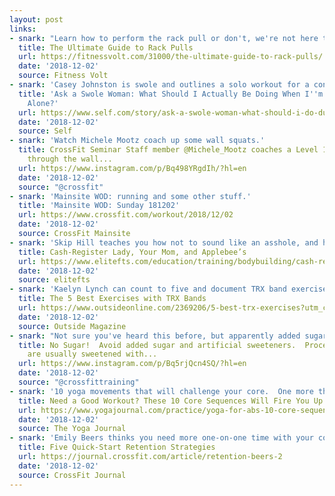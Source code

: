 ```yaml
---
layout: post
links:
- snark: "Learn how to perform the rack pull or don't, we're not here to judge."
  title: The Ultimate Guide to Rack Pulls
  url: https://fitnessvolt.com/31000/the-ultimate-guide-to-rack-pulls/
  date: '2018-12-02'
  source: Fitness Volt
- snark: 'Casey Johnston is swole and outlines a solo workout for a confused CrossFit athlete.'
  title: 'Ask a Swole Woman: What Should I Actually Be Doing When I''m Lifting Weights
    Alone?'
  url: https://www.self.com/story/ask-a-swole-woman-what-should-i-do-during-open-gym-time
  date: '2018-12-02'
  source: Self
- snark: 'Watch Michele Mootz coach up some wall squats.'
  title: CrossFit Seminar Staff member @Michele_Mootz coaches a Level 1 Seminar participant
    through the wall...
  url: https://www.instagram.com/p/Bq498YRgdIh/?hl=en
  date: '2018-12-02'
  source: "@crossfit"
- snark: 'Mainsite WOD: running and some other stuff.'
  title: 'Mainsite WOD: Sunday 181202'
  url: https://www.crossfit.com/workout/2018/12/02
  date: '2018-12-02'
  source: CrossFit Mainsite
- snark: 'Skip Hill teaches you how not to sound like an asshole, and has a fear of steroids for some small reason.'
  title: Cash-Register Lady, Your Mom, and Applebee’s
  url: https://www.elitefts.com/education/training/bodybuilding/cash-register-lady-your-mom-and-applebees/
  date: '2018-12-02'
  source: elitefts
- snark: 'Kaelyn Lynch can count to five and document TRX band exercises.'
  title: The 5 Best Exercises with TRX Bands
  url: https://www.outsideonline.com/2369206/5-best-trx-exercises?utm_campaign=rss&utm_source=rss&utm_medium=xmlfeed
  date: '2018-12-02'
  source: Outside Magazine
- snark: "Not sure you've heard this before, but apparently added sugar is bad for your health and fitness."
  title: No Sugar!  Avoid added sugar and artificial sweeteners.  Processed foods
    are usually sweetened with...
  url: https://www.instagram.com/p/Bq5rjQcn4SQ/?hl=en
  date: '2018-12-02'
  source: "@crossfittraining"
- snark: '10 yoga movements that will challenge your core.  One more thing: Bee Creel can count to ten.'
  title: Need a Good Workout? These 10 Core Sequences Will Fire You Up
  url: https://www.yogajournal.com/practice/yoga-for-abs-10-core-sequences
  date: '2018-12-02'
  source: The Yoga Journal
- snark: 'Emily Beers thinks you need more one-on-one time with your coach.'
  title: Five Quick-Start Retention Strategies
  url: https://journal.crossfit.com/article/retention-beers-2
  date: '2018-12-02'
  source: CrossFit Journal
---
```

